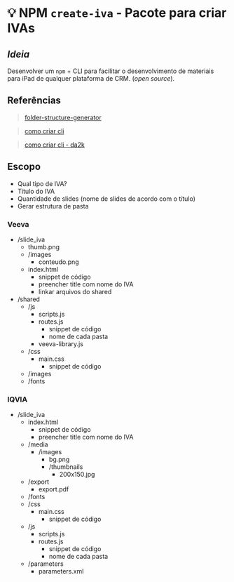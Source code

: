# :bulb: **NPM** **`create-iva`** - Pacote para criar IVAs

## *Ideia*
Desenvolver um `npm` + CLI para facilitar o desenvolvimento de materiais para iPad de qualquer plataforma de CRM. (*open source*).

## Referências
> [folder-structure-generator](https://github.com/krisalay/folder-structure-generator)

> [como criar cli](https://medium.com/henriquekuwai/criando-sua-cli-com-node-js-d6dee7d03110)

> [como criar cli - da2k](https://blog.da2k.com.br/2015/03/20/criando-uma-ferramenta-de-cli-com-nodejs/)

## Escopo
- Qual tipo de IVA?
- Título do IVA
- Quantidade de slides (nome de slides de acordo com o título) 
- Gerar estrutura de pasta

### Veeva
- /slide_iva
  - thumb.png
  - /images
    - conteudo.png
  - index.html
    - snippet de código
    - preencher title com nome do IVA
    - linkar arquivos do shared
- /shared
  - /js
    - scripts.js
    - routes.js
      - snippet de código
      - nome de cada pasta
    - veeva-library.js
  - /css
    - main.css
      - snippet de código
  - /images
  - /fonts

### IQVIA
- /slide_iva
  - index.html
    - snippet de código
    - preencher title com nome do IVA
  - /media
    - /images
      - bg.png
      - /thumbnails
        - 200x150.jpg
  - /export
    - export.pdf
  - /fonts
  - /css
    - main.css
      - snippet de código
  - /js
    - scripts.js
    - routes.js
      - snippet de código
      - nome de cada pasta
  - /parameters
    - parameters.xml

